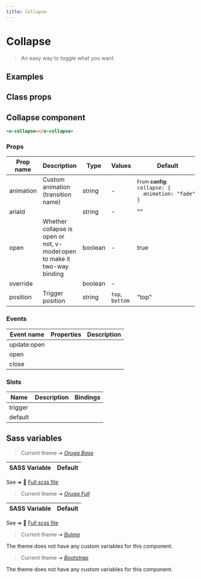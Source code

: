 ```yaml
---
title: Collapse
---
```


# Collapse

<div class="vp-doc">

> An easy way to toggle what you want

<Carbon />
</div>

<div class="vp-example">

## Examples

<example-collapse />

</div>
<div class="vp-example">

## Class props

<inspector-collapse-viewer />

</div>

<div class="vp-doc">

## Collapse component

```html
<o-collapse></o-collapse>
```

### Props

| Prop name | Description                                                              | Type    | Values          | Default                                                                                                                                                |
| --------- | ------------------------------------------------------------------------ | ------- | --------------- | ------------------------------------------------------------------------------------------------------------------------------------------------------ |
| animation | Custom animation (transition name)                                       | string  | -               | <div><small>From <b>config</b>:</small></div><code style='white-space: nowrap; padding: 0;'>collapse: {<br>&nbsp;&nbsp;animation: "fade", <br>}</code> |
| ariaId    |                                                                          | string  | -               | ""                                                                                                                                                     |
| open      | Whether collapse is open or not, v-model:open to make it two-way binding | boolean | -               | true                                                                                                                                                   |
| override  |                                                                          | boolean | -               |                                                                                                                                                        |
| position  | Trigger position                                                         | string  | `top`, `bottom` | "top"                                                                                                                                                  |

### Events

| Event name  | Properties | Description |
| ----------- | ---------- | ----------- |
| update:open |            |
| open        |            |
| close       |            |

### Slots

| Name    | Description | Bindings |
| ------- | ----------- | -------- |
| trigger |             |          |
| default |             |          |

</div>

<div class="vp-doc">

## Sass variables

<div class="theme-orugabase">

> Current theme ➜ _[Oruga Base](https://github.com/oruga-ui/theme-oruga)_

| SASS Variable | Default |
| ------------- | ------- |

See ➜ 📄 [Full scss file](https://github.com/oruga-ui/theme-oruga/tree/main/src/assets/scss/components/_collapse.scss)

</div><div class="theme-orugafull">

> Current theme ➜ _[Oruga Full](https://github.com/oruga-ui/theme-oruga)_

| SASS Variable | Default |
| ------------- | ------- |

See ➜ 📄 [Full scss file](https://github.com/oruga-ui/theme-oruga/tree/main/src/assets/scss/components/_collapse.scss)

</div><div class="theme-bulma">

> Current theme ➜ _[Bulma](https://github.com/oruga-ui/theme-bulma)_

<p>The theme does not have any custom variables for this component.</p>
</div><div class="theme-bootstrap">

> Current theme ➜ _[Bootstrap](https://github.com/oruga-ui/theme-bootstrap)_

<p>The theme does not have any custom variables for this component.</p>
</div>

</div>
